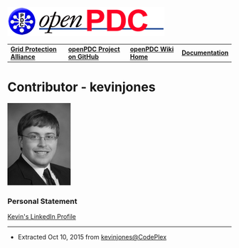 [![The Open Source Phasor Data Concentrator](../openPDC_Logo.png)](../openPDC_Home.md)

|   |   |   |   |
|---|---|---|---|
| **[Grid Protection Alliance](http://www.gridprotectionalliance.org)** | **[openPDC Project on GitHub](https://github.com/GridProtectionAlliance/openPDC)** | **[openPDC Wiki Home](../openPDC_Home.md)** | **[Documentation](../openPDC_Documentation_Home.md)** |

# Contributor - kevinjones

![kevinjones](kevinjones.png)

### Personal Statement

[Kevin&#39;s LinkedIn Profile](https://www.linkedin.com/pub/kevin-jones/b8/b39/701)

---

* Extracted Oct 10, 2015 from [kevinjones@CodePlex](http://www.codeplex.com/site/users/view/kevinjones)
